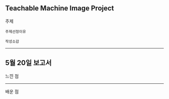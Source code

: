  Teachable Machine Image Project
---
주제
```
주제선정이유
```
~~~
작성소감
~~~
---

5월 20일 보고서
---
느낀 점

---
배운 점

